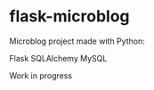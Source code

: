 flask-microblog
===============

Microblog project made with Python:

Flask
SQLAlchemy
MySQL

Work in progress
